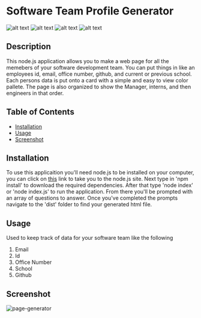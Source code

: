# Software Team Profile Generator

![alt text](https://img.shields.io/badge/language-node.js-yellow?style=plastic)
![alt text](https://img.shields.io/badge/license-none-brightgreen?style=plastic)
![alt text](https://img.shields.io/badge/difficulty-challenge-red?style=plastic)
![alt text](https://img.shields.io/badge/made%20by-kevin-blue?style=plastic)

## Description
This node.js application allows you to make a web page for all the memebers of your software development team. You can put things in like an employees id, email, office number, github, and current or previous school. Each persons data is put onto a card with a simple and easy to view color pallete. The page is also organized to show the Manager, interns, and then engineers in that order. 

## Table of Contents
- [Installation](#Installation)
- [Usage](#Usage)
- [Screenshot](#Screenshot)

## Installation
To use this applicaition you'll need node.js to be installed on your computer, you can click on [this](https://nodejs.org/en/download/) link to take you to the node.js site. Next type in 'npm install' to download the required dependencies. After that type 'node index' or 'node index.js' to run the application. From there you'll be prompted with an array of questions to answer. Once you've completed the prompts navigate to the 'dist' folder to find your generated html file. 
## Usage
Used to keep track of data for your software team like the following
1. Email
2. Id
3. Office Number
4. School
5. Github

## Screenshot
![page-generator](https://user-images.githubusercontent.com/15613846/101270674-f43cec00-3740-11eb-9bd6-699c19831586.JPG)
